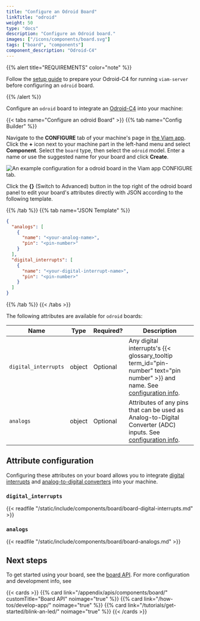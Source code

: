 ```yaml
---
title: "Configure an Odroid Board"
linkTitle: "odroid"
weight: 50
type: "docs"
description: "Configure an Odroid board."
images: ["/icons/components/board.svg"]
tags: ["board", "components"]
component_description: "Odroid-C4"
---
```


{{% alert title="REQUIREMENTS" color="note" %}}

Follow the [setup guide](/installation/prepare/odroid-c4-setup/) to prepare your Odroid-C4 for running `viam-server` before configuring an `odroid` board.

{{% /alert %}}

Configure an `odroid` board to integrate an [Odroid-C4](https://www.hardkernel.com/shop/odroid-c4/) into your machine:

{{< tabs name="Configure an odroid Board" >}}
{{% tab name="Config Builder" %}}

Navigate to the **CONFIGURE** tab of your machine's page in [the Viam app](https://app.viam.com).
Click the **+** icon next to your machine part in the left-hand menu and select **Component**.
Select the `board` type, then select the `odroid` model.
Enter a name or use the suggested name for your board and click **Create**.

![An example configuration for a odroid board in the Viam app CONFIGURE tab.](/components/board/odroidc4-ui-config.png)

Click the **{}** (Switch to Advanced) button in the top right of the odroid board panel to edit your board's attributes directly with JSON according to the following template.

{{% /tab %}}
{{% tab name="JSON Template" %}}

```json {class="line-numbers linkable-line-numbers"}
{
  "analogs": [
    {
      "name": "<your-analog-name>",
      "pin": "<pin-number>"
    }
  ],
  "digital_interrupts": [
    {
      "name": "<your-digital-interrupt-name>",
      "pin": "<pin-number>"
    }
  ]
}
```

{{% /tab %}}
{{< /tabs >}}

The following attributes are available for `odroid` boards:

<!-- prettier-ignore -->
| Name | Type | Required? | Description |
| ---- | ---- | --------- | ----------- |
| `digital_interrupts` | object | Optional | Any digital interrupts's {{< glossary_tooltip term_id="pin-number" text="pin number" >}} and name. See [configuration info](#digital_interrupts).|
| `analogs` | object | Optional | Attributes of any pins that can be used as Analog-to-Digital Converter (ADC) inputs. See [configuration info](#analogs).|

## Attribute configuration

Configuring these attributes on your board allows you to integrate [digital interrupts](#digital_interrupts) and [analog-to-digital converters](#analogs) into your machine.

### `digital_interrupts`

{{< readfile "/static/include/components/board/board-digital-interrupts.md" >}}

### `analogs`

{{< readfile "/static/include/components/board/board-analogs.md" >}}

## Next steps

To get started using your board, see the [board API](/appendix/apis/components/board/).
For more configuration and development info, see

{{< cards >}}
  {{% card link="/appendix/apis/components/board/" customTitle="Board API" noimage="true" %}}
  {{% card link="/how-tos/develop-app/" noimage="true" %}}
  {{% card link="/tutorials/get-started/blink-an-led/" noimage="true" %}}
{{< /cards >}}
